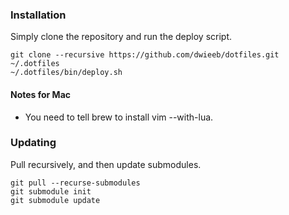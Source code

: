 ### Installation

Simply clone the repository and run the deploy script.

    git clone --recursive https://github.com/dwieeb/dotfiles.git ~/.dotfiles
    ~/.dotfiles/bin/deploy.sh

#### Notes for Mac

* You need to tell brew to install vim --with-lua.

### Updating

Pull recursively, and then update submodules.

    git pull --recurse-submodules
    git submodule init
    git submodule update
